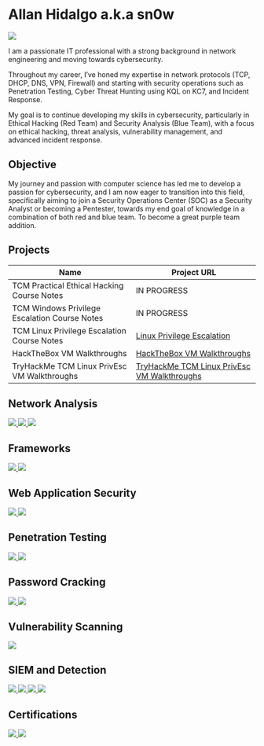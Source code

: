 # Allan Hidalgo a.k.a sn0w
<a href="https://linkedin.com/in/allanhidalgob"><img src="https://img.shields.io/badge/-LinkedIn-0072b1?&style=for-the-badge&logo=linkedin&logoColor=white" /></a>

I am a passionate IT professional with a strong background in network engineering and moving towards cybersecurity.

Throughout my career, I’ve honed my expertise in network protocols (TCP, DHCP, DNS, VPN, Firewall) and starting with security operations such as Penetration Testing, Cyber Threat Hunting using KQL on KC7, and Incident Response.

My goal is to continue developing my skills in cybersecurity, particularly in Ethical Hacking (Red Team) and Security Analysis (Blue Team), with a focus on ethical hacking, threat analysis, vulnerability management, and advanced incident response.

## Objective

My journey and passion with computer science has led me to develop a passion for cybersecurity, and I am now eager to transition into this field, specifically aiming to join a Security Operations Center (SOC) as a Security Analyst or becoming a Pentester, towards my end goal of knowledge in a combination of both red and blue team. To become a great purple team addition.

## Projects

| Name                                            | Project URL                  |
|-------------------------------------------------|------------------------------|
| TCM Practical Ethical Hacking Course Notes      | IN PROGRESS                  |
| TCM Windows Privilege Escalation Course Notes   | IN PROGRESS                  |
| TCM Linux Privilege Escalation Course Notes     | <a href="https://sn0wsecurity.notion.site/Linux-Privilege-Escalation-14c1cec98705434db23d701756bce7e4">Linux Privilege Escalation                  </a>|
| HackTheBox VM Walkthroughs                      | <a href="https://sn0wsecurity.notion.site/HackTheBox-VM-Walkthroughs-13e632ded6a480bbbabbe1638f06d66a">HackTheBox VM Walkthroughs                  </a>|
| TryHackMe TCM Linux PrivEsc VM Walkthroughs     | <a href="https://sn0wsecurity.notion.site/Linux-Privilege-Escalation-Course-Machines-13c632ded6a48080a1b0cc1e5addf2c0">TryHackMe TCM Linux PrivEsc VM Walkthroughs </a>|

## Network Analysis
<div> 
    <a href="https://www.wireshark.org/"> <img src="https://img.shields.io/badge/-Wireshark-1679A7?style=for-the-badge&logo=Wireshark&logoColor=white" /> </a> <a href="https://nmap.org/"> <img src="https://img.shields.io/badge/-Nmap-4682B4?style=for-the-badge&logo=Nmap&logoColor=white" /> </a> <a href="https://www.tcpdump.org/"> <img src="https://img.shields.io/badge/-tcpdump-004B97?style=for-the-badge&logo=Linux&logoColor=white" /> </a>
</div>

## Frameworks
<div>
    <a href="https://www.metasploit.com/"> <img src="https://img.shields.io/badge/-Metasploit-1F75C8?style=for-the-badge&logo=Metasploit&logoColor=white" /> </a>
    <a href="https://attack.mitre.org/"> <img src="https://img.shields.io/badge/-MITRE%20ATT%26CK-5A9FDF?style=for-the-badge&logo=MITRE&logoColor=white" /> </a>
</div>

## Web Application Security
<div> 
    <a href="https://portswigger.net/burp"> <img src="https://img.shields.io/badge/-BurpSuite-FF6600?style=for-the-badge&logo=Burp-Suite&logoColor=white" /> </a> 
    <a href="https://github.com/ffuf/ffuf"> <img src="https://img.shields.io/badge/-ffuf-000000?style=for-the-badge&logo=GitHub&logoColor=white" /> </a> 
</div>

## Penetration Testing
<div> 
    <a href="https://www.kali.org/"> <img src="https://img.shields.io/badge/-Kali%20Linux-557C94?style=for-the-badge&logo=Kali-Linux&logoColor=white" /> </a> 
    <a href="https://github.com/vanhauser-thc/thc-hydra"> <img src="https://img.shields.io/badge/-Hydra-FF0000?style=for-the-badge&logo=GitHub&logoColor=white" /> </a> 
</div>

## Password Cracking
<div> 
    <a href="https://www.openwall.com/john/"> <img src="https://img.shields.io/badge/-John%20the%20Ripper-DAA520?style=for-the-badge&logo=GitHub&logoColor=white" /> </a> 
    <a href="https://hashcat.net/hashcat/"> <img src="https://img.shields.io/badge/-Hashcat-800080?style=for-the-badge&logo=Hashcat&logoColor=white" /> </a> 
</div>

## Vulnerability Scanning
<div> 
    <a href="https://www.tenable.com/products/nessus"> <img src="https://img.shields.io/badge/-Nessus-0096D6?style=for-the-badge&logo=Tenable&logoColor=white" /> </a> 
</div>

## SIEM and Detection
<div>
    <a href="https://www.snort.org/">
        <img src="https://img.shields.io/badge/-Snort-FF0000?style=for-the-badge&logo=Snort&logoColor=white" />
    </a>
    <a href="https://www.ibm.com/qradar">
        <img src="https://img.shields.io/badge/-QRadar-006699?style=for-the-badge&logo=IBM&logoColor=white" />
    </a>
    <a href="https://www.splunk.com/">
        <img src="https://img.shields.io/badge/-Splunk-000000?style=for-the-badge&logo=Splunk&logoColor=white" />
    </a>
    <a href="https://learn.microsoft.com/en-us/azure/sentinel/">
        <img src="https://img.shields.io/badge/-Microsoft%20Sentinel-0078D4?style=for-the-badge&logo=Microsoft-Azure&logoColor=white" />
    </a>
</div>

## Certifications
<div>
<a href="https://certs.ine.com/653a5268-f0e9-422f-9554-29c7068dfd11#acc.OMWAzQro"><img src="https://img.shields.io/badge/-eJPTv2-000000?style=for-the-badge&logo=INE&logoColor=white" /> </a>
<a href="https://learn.microsoft.com/en-us/users/allanhidalgo-2563/credentials/6fb8ca7f89920af8?ref=https%3A%2F%2Fwww.linkedin.com%2F"><img src="https://img.shields.io/badge/-SC--900-0078D4?style=for-the-badge&logo=Microsoft&logoColor=white" /></a>
</div>

